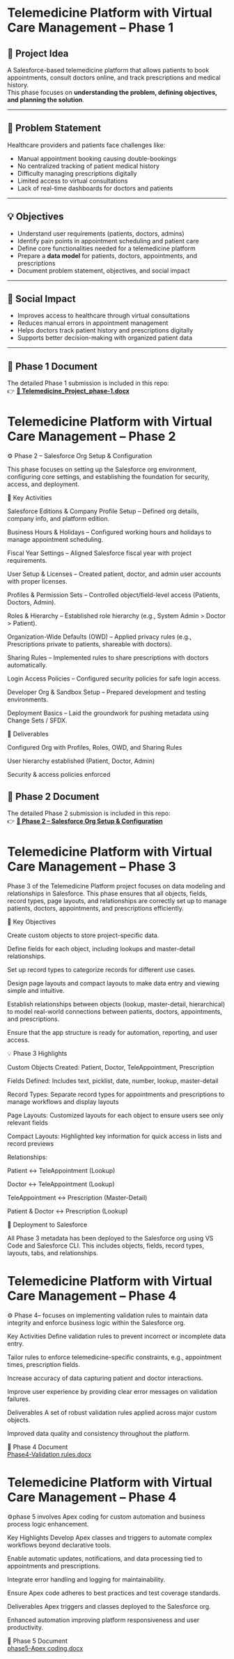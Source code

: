 #  Telemedicine Platform with Virtual Care Management – Phase 1

## 📌 Project Idea
A Salesforce-based telemedicine platform that allows patients to book appointments, consult doctors online, and track prescriptions and medical history.  
This phase focuses on **understanding the problem, defining objectives, and planning the solution**.

---

## 🎯 Problem Statement
Healthcare providers and patients face challenges like:
- Manual appointment booking causing double-bookings  
- No centralized tracking of patient medical history  
- Difficulty managing prescriptions digitally  
- Limited access to virtual consultations  
- Lack of real-time dashboards for doctors and patients  

---

## 💡 Objectives
- Understand user requirements (patients, doctors, admins)  
- Identify pain points in appointment scheduling and patient care  
- Define core functionalities needed for a telemedicine platform  
- Prepare a **data model** for patients, doctors, appointments, and prescriptions  
- Document problem statement, objectives, and social impact  

---

## 📌 Social Impact
- Improves access to healthcare through virtual consultations  
- Reduces manual errors in appointment management  
- Helps doctors track patient history and prescriptions digitally  
- Supports better decision-making with organized patient data  

---

## 📄 Phase 1 Document
The detailed Phase 1 submission is included in this repo:  
👉 **[📂 Telemedicine_Project_phase-1.docx](./Telemedicine_Project_phase-1.docx)**
 
 #  Telemedicine Platform with Virtual Care Management – Phase 2
 ⚙️ Phase 2 – Salesforce Org Setup & Configuration

This phase focuses on setting up the Salesforce org environment, configuring core settings, and establishing the foundation for security, access, and deployment.

🔑 Key Activities

Salesforce Editions & Company Profile Setup – Defined org details, company info, and platform edition.

Business Hours & Holidays – Configured working hours and holidays to manage appointment scheduling.

Fiscal Year Settings – Aligned Salesforce fiscal year with project requirements.

User Setup & Licenses – Created patient, doctor, and admin user accounts with proper licenses.

Profiles & Permission Sets – Controlled object/field-level access (Patients, Doctors, Admin).

Roles & Hierarchy – Established role hierarchy (e.g., System Admin > Doctor > Patient).

Organization-Wide Defaults (OWD) – Applied privacy rules (e.g., Prescriptions private to patients, shareable with doctors).

Sharing Rules – Implemented rules to share prescriptions with doctors automatically.

Login Access Policies – Configured security policies for safe login access.

Developer Org & Sandbox Setup – Prepared development and testing environments.

Deployment Basics – Laid the groundwork for pushing metadata using Change Sets / SFDX.

📌 Deliverables

Configured Org with Profiles, Roles, OWD, and Sharing Rules

User hierarchy established (Patient, Doctor, Admin)

Security & access policies enforced

## 📄 Phase 2 Document
The detailed Phase 2 submission is included in this repo:  
👉 **[📂 Phase 2 – Salesforce Org Setup & Configuration](./Phase2-Salesforce%20Org%20Setup%20&%20Configuration.docx)**

#  Telemedicine Platform with Virtual Care Management – Phase 3
Phase 3 of the Telemedicine Platform project focuses on data modeling and relationships in Salesforce. This phase ensures that all objects, fields, record types, page layouts, and relationships are correctly set up to manage patients, doctors, appointments, and prescriptions efficiently.

🎯 Key Objectives

Create custom objects to store project-specific data.

Define fields for each object, including lookups and master-detail relationships.

Set up record types to categorize records for different use cases.

Design page layouts and compact layouts to make data entry and viewing simple and intuitive.

Establish relationships between objects (lookup, master-detail, hierarchical) to model real-world connections between patients, doctors, appointments, and prescriptions.

Ensure that the app structure is ready for automation, reporting, and user access.

💡 Phase 3 Highlights

Custom Objects Created: Patient, Doctor, TeleAppointment, Prescription

Fields Defined: Includes text, picklist, date, number, lookup, master-detail

Record Types: Separate record types for appointments and prescriptions to manage workflows and display layouts

Page Layouts: Customized layouts for each object to ensure users see only relevant fields

Compact Layouts: Highlighted key information for quick access in lists and record previews

Relationships:

Patient ↔ TeleAppointment (Lookup)

Doctor ↔ TeleAppointment (Lookup)

TeleAppointment ↔ Prescription (Master-Detail)

Patient & Doctor ↔ Prescription (Lookup)

📌 Deployment to Salesforce

All Phase 3 metadata has been deployed to the Salesforce org using VS Code and Salesforce CLI. This includes objects, fields, record types, layouts, tabs, and relationships.

#  Telemedicine Platform with Virtual Care Management – Phase 4
 ⚙️ Phase 4– focuses on implementing validation rules to maintain data integrity and enforce business logic within the Salesforce org.

Key Activities
Define validation rules to prevent incorrect or incomplete data entry.

Tailor rules to enforce telemedicine-specific constraints, e.g., appointment times, prescription fields.

Increase accuracy of data capturing patient and doctor interactions.

Improve user experience by providing clear error messages on validation failures.

Deliverables
A set of robust validation rules applied across major custom objects.

Improved data quality and consistency throughout the platform.

📄 Phase 4 Document  
[Phase4-Validation rules.docx](https://github.com/1234sundar/Telemedicine-Platform-with-Virtual-Care-Management/blob/main/Phase4-Validation%20rules.docx)


#  Telemedicine Platform with Virtual Care Management – Phase 4
 ⚙️phase 5 involves Apex coding for custom automation and business process logic enhancement.

Key Highlights
Develop Apex classes and triggers to automate complex workflows beyond declarative tools.

Enable automatic updates, notifications, and data processing tied to appointments and prescriptions.

Integrate error handling and logging for maintainability.

Ensure Apex code adheres to best practices and test coverage standards.

Deliverables
Apex triggers and classes deployed to the Salesforce org.

Enhanced automation improving platform responsiveness and user productivity.


📄 Phase 5 Document  
[phase5-Apex coding.docx](https://github.com/1234sundar/Telemedicine-Platform-with-Virtual-Care-Management/blob/main/phase5-Apex%20coding.docx)